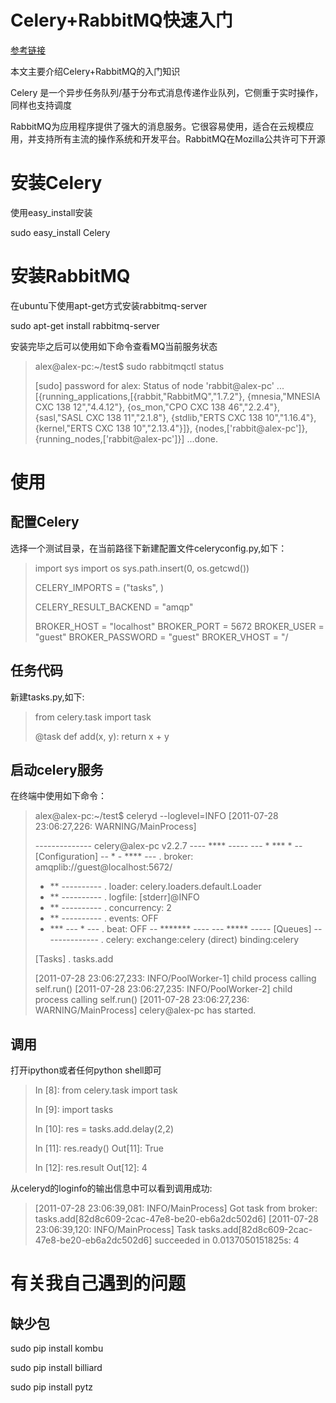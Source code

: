 Celery+RabbitMQ快速入门
======
[参考链接](http://www.zeuux.com/blog/content/3938/)

本文主要介绍Celery+RabbitMQ的入门知识

Celery 是一个异步任务队列/基于分布式消息传递作业队列，它侧重于实时操作，同样也支持调度

RabbitMQ为应用程序提供了强大的消息服务。它很容易使用，适合在云规模应用，并支持所有主流的操作系统和开发平台。RabbitMQ在Mozilla公共许可下开源


# 安装Celery

使用easy_install安装

sudo easy_install Celery

# 安装RabbitMQ

在ubuntu下使用apt-get方式安装rabbitmq-server

sudo apt-get install rabbitmq-server

安装完毕之后可以使用如下命令查看MQ当前服务状态

> alex@alex-pc:~/test$ sudo rabbitmqctl status
>
> [sudo] password for alex:
> Status of node 'rabbit@alex-pc' ...
> [{running_applications,[{rabbit,"RabbitMQ","1.7.2"},
>                         {mnesia,"MNESIA  CXC 138 12","4.4.12"},
>                         {os_mon,"CPO  CXC 138 46","2.2.4"},
>                         {sasl,"SASL  CXC 138 11","2.1.8"},
>                         {stdlib,"ERTS  CXC 138 10","1.16.4"},
>                         {kernel,"ERTS  CXC 138 10","2.13.4"}]},
>  {nodes,['rabbit@alex-pc']},
>  {running_nodes,['rabbit@alex-pc']}]
> ...done.

# 使用

## 配置Celery

选择一个测试目录，在当前路径下新建配置文件celeryconfig.py,如下：

> import sys
> import os
> sys.path.insert(0, os.getcwd())
>
> CELERY_IMPORTS = ("tasks", )
>
> CELERY_RESULT_BACKEND = "amqp"
> 
> BROKER_HOST = "localhost"
> BROKER_PORT = 5672
> BROKER_USER = "guest"
> BROKER_PASSWORD = "guest"
> BROKER_VHOST = "/

## 任务代码

新建tasks.py,如下:

> from celery.task import task
> 
> @task
> def add(x, y):
>     return x + y

## 启动celery服务

在终端中使用如下命令：

> alex@alex-pc:~/test$ celeryd --loglevel=INFO
> [2011-07-28 23:06:27,226: WARNING/MainProcess]
> 
>  -------------- celery@alex-pc v2.2.7
> ---- **** -----
> --- * ***  * -- [Configuration]
> -- * - **** ---   . broker:      amqplib://guest@localhost:5672/
> - ** ----------   . loader:      celery.loaders.default.Loader
> - ** ----------   . logfile:     [stderr]@INFO
> - ** ----------   . concurrency: 2
> - ** ----------   . events:      OFF
> - *** --- * ---   . beat:        OFF
> -- ******* ----
> --- ***** ----- [Queues]
>  --------------   . celery:      exchange:celery (direct) binding:celery
>
>
> [Tasks]
>   . tasks.add
>
> [2011-07-28 23:06:27,233: INFO/PoolWorker-1] child process calling self.run()
> [2011-07-28 23:06:27,235: INFO/PoolWorker-2] child process calling self.run()
> [2011-07-28 23:06:27,236: WARNING/MainProcess] celery@alex-pc has started.

## 调用

打开ipython或者任何python shell即可

> In [8]: from celery.task import task
> 
> In [9]: import tasks
> 
> In [10]: res = tasks.add.delay(2,2)
> 
> In [11]: res.ready()
> Out[11]: True
> 
> In [12]: res.result
> Out[12]: 4

从celeryd的loginfo的输出信息中可以看到调用成功:

> [2011-07-28 23:06:39,081: INFO/MainProcess] Got task from broker: tasks.add[82d8c609-2cac-47e8-be20-eb6a2dc502d6]
> [2011-07-28 23:06:39,120: INFO/MainProcess] Task tasks.add[82d8c609-2cac-47e8-be20-eb6a2dc502d6] succeeded in 0.0137050151825s: 4

# 有关我自己遇到的问题

## 缺少包

sudo pip install kombu

sudo pip install billiard

sudo pip install pytz

